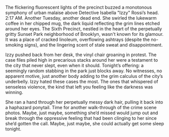The flickering fluorescent lights of the precinct buzzed a monotonous symphony of urban malaise above Detective Isabella "Izzy" Rossi’s head. 2:17 AM. Another Tuesday, another dead end. She swirled the lukewarm coffee in her chipped mug, the dark liquid reflecting the grim lines etched around her eyes. The Sixth Precinct, nestled in the heart of the perpetually gritty Sunset Park neighborhood of Brooklyn, wasn't known for its glamour. It was a place of cracked linoleum, overflowing ashtrays (despite the no-smoking signs), and the lingering scent of stale sweat and disappointment.

Izzy pushed back from her desk, the vinyl chair groaning in protest. The case files piled high in precarious stacks around her were a testament to the city that never slept, even when it should. Tonight’s offering: a seemingly random stabbing in the park just blocks away. No witnesses, no apparent motive, just another body adding to the grim calculus of the city’s underbelly. Izzy hated these cases the most. The ones that whispered of senseless violence, the kind that left you feeling like the darkness was winning.

She ran a hand through her perpetually messy dark hair, pulling it back into a haphazard ponytail. Time for another walk-through of the crime scene photos. Maybe, just maybe, something she’d missed would jump out and break through the oppressive feeling that had been clinging to her since she’d gotten the call. Maybe, just maybe, she could actually get some sleep tonight.
